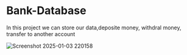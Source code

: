 # Bank-Database

In this project we can store our data,deposite money, withdral money, transfer to another account

![Screenshot 2025-01-03 220158](https://github.com/user-attachments/assets/a01a6e46-4048-45e9-990c-438188c2c51a)
